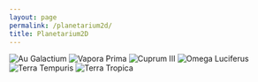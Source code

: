 ```yaml
---
layout: page
permalink: /planetarium2d/
title: Planetarium2D
---
```


[au_galactium]: https://i.imgur.com/fVygBWz.png "Au Galactium"
[vapora_prime]: https://i.imgur.com/rKXSiJb.png "Vapora Prima"
[cuprum_iii]: https://i.imgur.com/BxfIWBo.png "Cuprum III"
[omega_luciferus]: https://i.imgur.com/RxCpDRD.png "Omega Luciferus"
[terra_tempuris]: https://i.imgur.com/wjnDdjW.png "Terra Tempuris"
[terra_tropica]: https://i.imgur.com/ulHfe7m.png "Terra Tropica"

![Au Galactium][au_galactium]
![Vapora Prima][vapora_prime]
![Cuprum III][cuprum_iii]
![Omega Luciferus][omega_luciferus]
![Terra Tempuris][terra_tempuris]
![Terra Tropica][terra_tropica]
